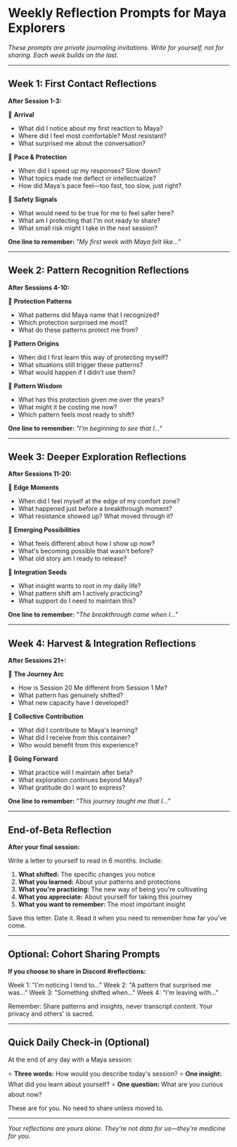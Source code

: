 # Weekly Reflection Prompts for Maya Explorers

*These prompts are private journaling invitations. Write for yourself, not for sharing. Each week builds on the last.*

---

## Week 1: First Contact Reflections

**After Session 1-3:**

🌱 **Arrival**
- What did I notice about my first reaction to Maya?
- Where did I feel most comfortable? Most resistant?
- What surprised me about the conversation?

🌱 **Pace & Protection**
- When did I speed up my responses? Slow down?
- What topics made me deflect or intellectualize?
- How did Maya's pace feel—too fast, too slow, just right?

🌱 **Safety Signals**
- What would need to be true for me to feel safer here?
- What am I protecting that I'm not ready to share?
- What small risk might I take in the next session?

**One line to remember:** _"My first week with Maya felt like..."_

---

## Week 2: Pattern Recognition Reflections

**After Sessions 4-10:**

🌿 **Protection Patterns**
- What patterns did Maya name that I recognized?
- Which protection surprised me most?
- What do these patterns protect me from?

🌿 **Pattern Origins**
- When did I first learn this way of protecting myself?
- What situations still trigger these patterns?
- What would happen if I didn't use them?

🌿 **Pattern Wisdom**
- What has this protection given me over the years?
- What might it be costing me now?
- Which pattern feels most ready to shift?

**One line to remember:** _"I'm beginning to see that I..."_

---

## Week 3: Deeper Exploration Reflections

**After Sessions 11-20:**

🌳 **Edge Moments**
- When did I feel myself at the edge of my comfort zone?
- What happened just before a breakthrough moment?
- What resistance showed up? What moved through it?

🌳 **Emerging Possibilities**
- What feels different about how I show up now?
- What's becoming possible that wasn't before?
- What old story am I ready to release?

🌳 **Integration Seeds**
- What insight wants to root in my daily life?
- What pattern shift am I actively practicing?
- What support do I need to maintain this?

**One line to remember:** _"The breakthrough came when I..."_

---

## Week 4: Harvest & Integration Reflections

**After Sessions 21+:**

🌸 **The Journey Arc**
- How is Session 20 Me different from Session 1 Me?
- What pattern has genuinely shifted?
- What new capacity have I developed?

🌸 **Collective Contribution**
- What did I contribute to Maya's learning?
- What did I receive from this container?
- Who would benefit from this experience?

🌸 **Going Forward**
- What practice will I maintain after beta?
- What exploration continues beyond Maya?
- What gratitude do I want to express?

**One line to remember:** _"This journey taught me that I..."_

---

## End-of-Beta Reflection

**After your final session:**

Write a letter to yourself to read in 6 months. Include:

1. **What shifted:** The specific changes you notice
2. **What you learned:** About your patterns and protections
3. **What you're practicing:** The new way of being you're cultivating
4. **What you appreciate:** About yourself for taking this journey
5. **What you want to remember:** The most important insight

Save this letter. Date it. Read it when you need to remember how far you've come.

---

## Optional: Cohort Sharing Prompts

**If you choose to share in Discord #reflections:**

Week 1: "I'm noticing I tend to..."
Week 2: "A pattern that surprised me was..."
Week 3: "Something shifted when..."
Week 4: "I'm leaving with..."

Remember: Share patterns and insights, never transcript content. Your privacy and others' is sacred.

---

## Quick Daily Check-in (Optional)

At the end of any day with a Maya session:

⭐ **Three words:** How would you describe today's session?
⭐ **One insight:** What did you learn about yourself?
⭐ **One question:** What are you curious about now?

These are for you. No need to share unless moved to.

---

*Your reflections are yours alone. They're not data for us—they're medicine for you.*